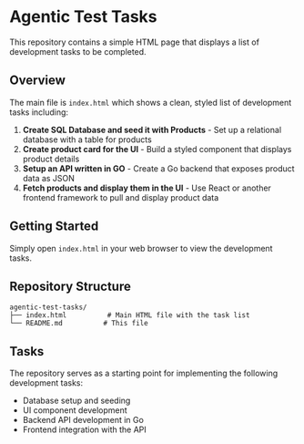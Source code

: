 # Agentic Test Tasks

This repository contains a simple HTML page that displays a list of development tasks to be completed.

## Overview

The main file is `index.html` which shows a clean, styled list of development tasks including:

1. **Create SQL Database and seed it with Products** - Set up a relational database with a table for products
2. **Create product card for the UI** - Build a styled component that displays product details
3. **Setup an API written in GO** - Create a Go backend that exposes product data as JSON
4. **Fetch products and display them in the UI** - Use React or another frontend framework to pull and display product data

## Getting Started

Simply open `index.html` in your web browser to view the development tasks.

## Repository Structure

```
agentic-test-tasks/
├── index.html          # Main HTML file with the task list
└── README.md          # This file
```

## Tasks

The repository serves as a starting point for implementing the following development tasks:

- Database setup and seeding
- UI component development
- Backend API development in Go
- Frontend integration with the API 